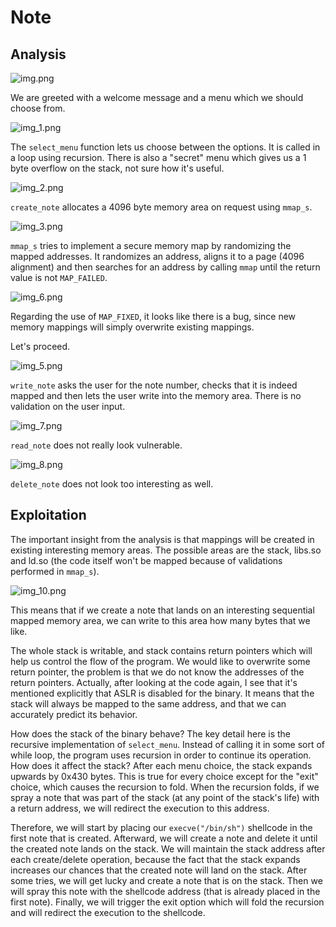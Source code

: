 # Note
## Analysis

![img.png](img.png)

We are greeted with a welcome message and a menu which we should choose from.

![img_1.png](img_1.png)

The `select_menu` function lets us choose between the options.
It is called in a loop using recursion.
There is also a "secret" menu which gives us a 1 byte overflow on the stack, not sure how it's useful.

![img_2.png](img_2.png)

`create_note` allocates a 4096 byte memory area on request using `mmap_s`.

![img_3.png](img_3.png)

`mmap_s` tries to implement a secure memory map by randomizing the mapped addresses.
It randomizes an address, aligns it to a page (4096 alignment) and then searches for an address by calling `mmap` until the return value is not `MAP_FAILED`.

![img_6.png](img_6.png)

Regarding the use of `MAP_FIXED`, it looks like there is a bug, since new memory mappings will simply overwrite existing mappings.

Let's proceed.

![img_5.png](img_5.png)

`write_note` asks the user for the note number, checks that it is indeed mapped and then lets the user write into the memory area.
There is no validation on the user input.

![img_7.png](img_7.png)

`read_note` does not really look vulnerable.

![img_8.png](img_8.png)

`delete_note` does not look too interesting as well.

## Exploitation
The important insight from the analysis is that mappings will be created in existing interesting memory areas.
The possible areas are the stack, libs.so and ld.so (the code itself won't be mapped because of validations performed in `mmap_s`).

![img_10.png](img_10.png)

This means that if we create a note that lands on an interesting sequential mapped memory area, we can write to this area how many bytes that we like.

The whole stack is writable, and stack contains return pointers which will help us control the flow of the program.
We would like to overwrite some return pointer, the problem is that we do not know the addresses of the return pointers.
Actually, after looking at the code again, I see that it's mentioned explicitly that ASLR is disabled for the binary.
It means that the stack will always be mapped to the same address, and that we can accurately predict its behavior.

How does the stack of the binary behave?
The key detail here is the recursive implementation of `select_menu`.
Instead of calling it in some sort of while loop, the program uses recursion in order to continue its operation.
How does it affect the stack?
After each menu choice, the stack expands upwards by 0x430 bytes.
This is true for every choice except for the "exit" choice, which causes the recursion to fold.
When the recursion folds, if we spray a note that was part of the stack (at any point of the stack's life) with a return address,
we will redirect the execution to this address.

Therefore, we will start by placing our `execve("/bin/sh")` shellcode in the first note that is created.
Afterward, we will create a note and delete it until the created note lands on the stack.
We will maintain the stack address after each create/delete operation, 
because the fact that the stack expands increases our chances that the created note will land on the stack.
After some tries, we will get lucky and create a note that is on the stack.
Then we will spray this note with the shellcode address (that is already placed in the first note).
Finally, we will trigger the exit option which will fold the recursion and will redirect the execution to the shellcode.
